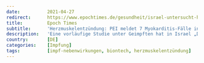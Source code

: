 ```yaml
---
date:          2021-04-27
redirect:      https://www.epochtimes.de/gesundheit/israel-untersucht-herzmuskelentzuendung-nach-biontech-impfung-sieben-faelle-in-deutschland-a3500863.html
title:         Epoch Times
subtitle:      'Herzmuskelentzündung: PEI meldet 7 Myokarditis-Fälle in Deutschland'
description:   'Eine vorläufige Studie unter Geimpften hat in Israel „Dutzende von Fällen“ von Herzmuskelentzündung aufgezeigt. Während das israelische Gesundheitsministerium die Fälle untersuchen möchte, erklärte Pfizer, es gebe derzeit „keine Hinweise darauf, dass Myokarditis ein Risiko [in Zusammenhang mit dem Impfstoff von] Pfizer/BioNTech darstellt.“ Nun meldet auch das Paul-Ehrlich-Institut sieben Myokarditis-Fälle nach BioNTech-Impfung in Deutschland.'
country:       [DE]
categories:    [Impfung]
tags:          [impf-nebenwirkungen, biontech, herzmuskelentzündung]
---
```

